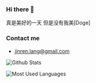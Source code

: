 ### Hi there 👋

真是美好的一天 但是没有我美[Doge]

<!--
**langjinren/langjinren** is a ✨ _special_ ✨ repository because its `README.md` (this file) appears on your GitHub profile.

Here are some ideas to get you started:

- 🔭 I’m currently working on ...
- 🌱 I’m currently learning ...
- 👯 I’m looking to collaborate on ...
- 🤔 I’m looking for help with ...
- 💬 Ask me about ...
- 📫 How to reach me: ...
- 😄 Pronouns: ...
- ⚡ Fun fact: ...
-->

### Contact me

- <jinren.lang@gmail.com>

![Github Stats](https://github-readme-stats.vercel.app/api?username=langjinren&show_icons=true&theme=dark&count_private=true)

![Most Used Languages](https://github-readme-stats.vercel.app/api/top-langs/?username=langjinren&theme=dark)
